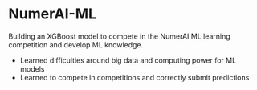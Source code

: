 # NumerAI-ML
Building an XGBoost model to compete in the NumerAI ML learning competition and develop ML knowledge.

- Learned difficulties around big data and computing power for ML models
- Learned to compete in competitions and correctly submit predictions
